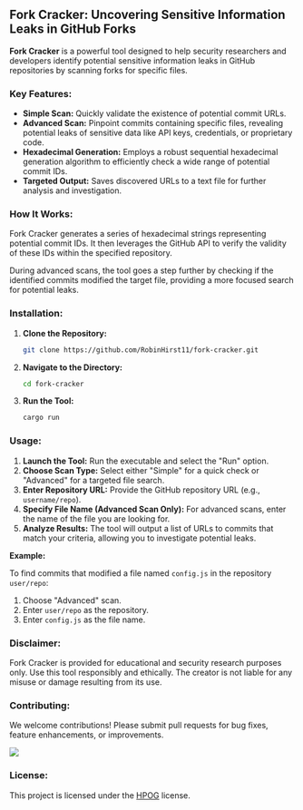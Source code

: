 ## Fork Cracker: Uncovering Sensitive Information Leaks in GitHub Forks

**Fork Cracker** is a powerful tool designed to help security researchers and developers identify potential sensitive information leaks in GitHub repositories by scanning forks for specific files.

### Key Features:

* **Simple Scan:** Quickly validate the existence of potential commit URLs.
* **Advanced Scan:**  Pinpoint commits containing specific files, revealing potential leaks of sensitive data like API keys, credentials, or proprietary code.
* **Hexadecimal Generation:** Employs a robust sequential hexadecimal generation algorithm to efficiently check a wide range of potential commit IDs.
* **Targeted Output:** Saves discovered URLs to a text file for further analysis and investigation.

### How It Works:

Fork Cracker generates a series of hexadecimal strings representing potential commit IDs. It then leverages the GitHub API to verify the validity of these IDs within the specified repository.

During advanced scans, the tool goes a step further by checking if the identified commits modified the target file, providing a more focused search for potential leaks.

### Installation:

1. **Clone the Repository:**

   ```bash
   git clone https://github.com/RobinHirst11/fork-cracker.git
   ```

2. **Navigate to the Directory:**

   ```bash
   cd fork-cracker
   ```

3. **Run the Tool:**

   ```bash
   cargo run
   ```

### Usage:

1. **Launch the Tool:** Run the executable and select the "Run" option.
2. **Choose Scan Type:** Select either "Simple" for a quick check or "Advanced" for a targeted file search.
3. **Enter Repository URL:** Provide the GitHub repository URL (e.g., `username/repo`).
4. **Specify File Name (Advanced Scan Only):** For advanced scans, enter the name of the file you are looking for.
5. **Analyze Results:** The tool will output a list of URLs to commits that match your criteria, allowing you to investigate potential leaks.

**Example:**

To find commits that modified a file named `config.js` in the repository `user/repo`:

1. Choose "Advanced" scan.
2. Enter `user/repo` as the repository.
3. Enter `config.js` as the file name.

### Disclaimer:

Fork Cracker is provided for educational and security research purposes only. Use this tool responsibly and ethically. The creator is not liable for any misuse or damage resulting from its use.

### Contributing:

We welcome contributions! Please submit pull requests for bug fixes, feature enhancements, or improvements.

<a href="https://github.com/RobinHirst11/fork-cracker/graphs/contributors">
  <img src="https://contrib.rocks/image?repo=RobinHirst11/fork-cracker" />
</a>

### License:

This project is licensed under the [HPOG](LICENSE) license.

